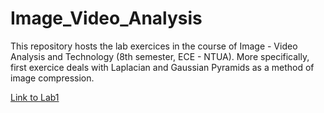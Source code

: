 # Image_Video_Analysis

This repository hosts the lab exercices in the course of Image - Video Analysis and Technology (8th semester, ECE - NTUA). More specifically, first exercice deals with Laplacian and Gaussian Pyramids as a method of image compression.

[Link to Lab1](https://colab.research.google.com/drive/1m3OJKaihXzmpy47USpv3rr_T3lwYTqDo)
